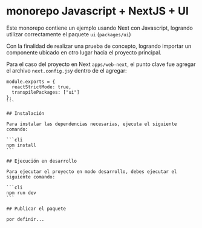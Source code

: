 # monorepo Javascript + NextJS + UI

Este monorepo contiene un ejemplo usando Next con Javascript, logrando utilizar correctamente el paquete `ui` (`packages/ui`)

Con la finalidad de realizar una prueba de concepto, logrando importar un componente ubicado en otro lugar hacia el proyecto principal.

Para el caso del proyecto en Next `apps/web-next`, el punto clave fue agregar el archivo `next.config.js`y dentro de el agregar:
````
module.exports = {
  reactStrictMode: true,
  transpilePackages: ["ui"]
};
```

## Instalación

Para instalar las dependencias necesarias, ejecuta el siguiente comando:

```cli
npm install
```

## Ejecución en desarrollo

Para ejecutar el proyecto en modo desarrollo, debes ejecutar el siguiente comando:

```cli
npm run dev
```

## Publicar el paquete

por definir...